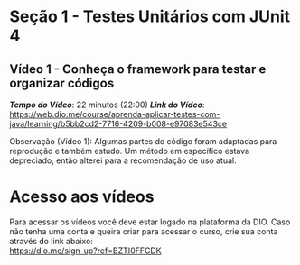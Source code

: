 # Seção 1 - Testes Unitários com JUnit 4

## Vídeo 1 - Conheça o framework para testar e organizar códigos
***Tempo do Vídeo***: 22 minutos (22:00)
***Link do Vídeo***: <br>
https://web.dio.me/course/aprenda-aplicar-testes-com-java/learning/b5bb2cd2-7716-4209-b008-e97083e543ce

Observação (Vídeo 1): Algumas partes do código foram adaptadas para reprodução e também estudo. Um método em específico estava depreciado, então alterei para a recomendação de uso atual.

# Acesso aos vídeos

Para acessar os vídeos você deve estar logado na plataforma da DIO.
Caso não tenha uma conta e queira criar para acessar o curso, crie sua conta através do link abaixo: <br>
https://dio.me/sign-up?ref=BZTI0FFCDK
